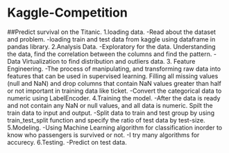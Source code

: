 # Kaggle-Competition
##Predict survival on the Titanic.
1.loading data.
  -Read about the dataset and problem.
  -loading train and test data from kaggle using dataframe in pandas library.
2.Analysis Data.
  -Exploratory for the data.  Understanding the data, find the correlation between the columns and find the pattern. 
  -Data Virtualization to find distribution and outliers data.
3. Feature Engineering.
  -The process of manipulating, and transforming raw data into features that can be used in supervised learning.  Filling all missing values (null and NaN) and drop 
  columns that contain NaN values greater than half or not important in training data like ticket.
  -Convert the categorical data to numeric using LabelEncoder.
4.Training the model.
  -After the data is ready and not contain any NaN or null values, and all data is numeric.  Spilt the train data to input and output.
  -Split data to train and test group by using train_test_split function and specify the ratio of test data by test-size.
5.Modeling.
  -Using Machine Learning algorithm for classification inorder to know who passengers is survived or not. 
  -I try many algorithms for accurecy.
6.Testing.
  -Predict on test data.
